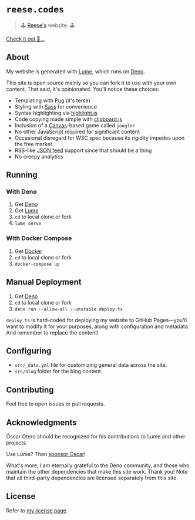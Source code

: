 # `reese.codes`

> 🕹️ [Reese's](https://github.com/reeseschultz) website. 🕹️

[Check it out 👀...](https://reese.codes)

## About

My website is generated with [Lume](https://lume.land), which runs on
[Deno](https://deno.land).

This site is open source mainly so you can fork it to use with your own content. That said,
it's opinionated. You'll notice these choices:

- Templating with [Pug](https://pugjs.org) (it's terse)
- Styling with [Sass](https://sass-lang.com/) for convenience
- Syntax highlighting via [highlight.js](https://highlightjs.org)
- Code copying made simple with [clipboard.js](https://highlightjs.org)
- Inclusion of a
  [Canvas](https://developer.mozilla.org/en-US/docs/Web/API/Canvas_API)-based
  game called `jongler`
- No other JavaScript required for significant content
- Occasional disregard for W3C spec because its rigidity impedes upon the free
  market
- RSS-like [JSON feed](https://www.jsonfeed.org) support since that should be a
  thing
- No creepy analytics

## Running

### With Deno

1. Get [Deno](https://deno.land)
1. Get [Lume](https://lume.land)
1. `cd` to local clone or fork
1. `lume serve`

### With Docker Compose

1. Get [Docker](https://www.docker.com)
1. `cd` to local clone or fork
1. `docker-compose up`

## Manual Deployment

1. Get [Deno](https://deno.land)
1. `cd` to local clone or fork
1. `deno run --allow-all --unstable deploy.ts`

`deploy.ts` is hard-coded for deploying my website to GitHub Pages—you'll want
to modify it for your purposes, along with configuration and metadata. And
remember to replace the content!

## Configuring

- `src/_data.yml` file for customizing general data across the site.
- `src/blog` folder for the blog content.

## Contributing

Feel free to open issues or pull requests.

## Acknowledgments

Óscar Otero should be recognized for his contributions to Lume and other
projects.

Use Lume? Then [sponsor Óscar](https://github.com/sponsors/oscarotero)!

What's more, I am eternally grateful to the Deno community, and those who
maintain the other dependencies that make this site work. Thank you! Note that
all third-party dependencies are licensed separately from this site.

## License

Refer to [my license page](https://reese.codes/license).
